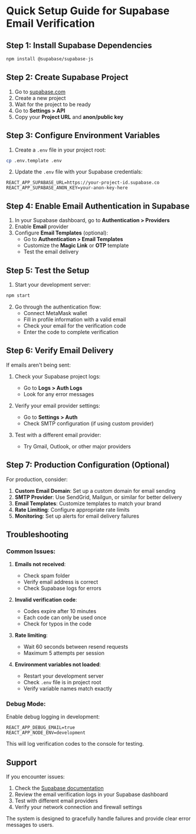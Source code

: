 # Quick Setup Guide for Supabase Email Verification

## Step 1: Install Supabase Dependencies

```bash
npm install @supabase/supabase-js
```

## Step 2: Create Supabase Project

1. Go to [supabase.com](https://supabase.com)
2. Create a new project
3. Wait for the project to be ready
4. Go to **Settings > API**
5. Copy your **Project URL** and **anon/public key**

## Step 3: Configure Environment Variables

1. Create a `.env` file in your project root:
```bash
cp .env.template .env
```

2. Update the `.env` file with your Supabase credentials:
```env
REACT_APP_SUPABASE_URL=https://your-project-id.supabase.co
REACT_APP_SUPABASE_ANON_KEY=your-anon-key-here
```

## Step 4: Enable Email Authentication in Supabase

1. In your Supabase dashboard, go to **Authentication > Providers**
2. Enable **Email** provider
3. Configure **Email Templates** (optional):
   - Go to **Authentication > Email Templates**
   - Customize the **Magic Link** or **OTP** template
   - Test the email delivery

## Step 5: Test the Setup

1. Start your development server:
```bash
npm start
```

2. Go through the authentication flow:
   - Connect MetaMask wallet
   - Fill in profile information with a valid email
   - Check your email for the verification code
   - Enter the code to complete verification

## Step 6: Verify Email Delivery

If emails aren't being sent:

1. Check your Supabase project logs:
   - Go to **Logs > Auth Logs**
   - Look for any error messages

2. Verify your email provider settings:
   - Go to **Settings > Auth**
   - Check SMTP configuration (if using custom provider)

3. Test with a different email provider:
   - Try Gmail, Outlook, or other major providers

## Step 7: Production Configuration (Optional)

For production, consider:

1. **Custom Email Domain**: Set up a custom domain for email sending
2. **SMTP Provider**: Use SendGrid, Mailgun, or similar for better delivery
3. **Email Templates**: Customize templates to match your brand
4. **Rate Limiting**: Configure appropriate rate limits
5. **Monitoring**: Set up alerts for email delivery failures

## Troubleshooting

### Common Issues:

1. **Emails not received**:
   - Check spam folder
   - Verify email address is correct
   - Check Supabase logs for errors

2. **Invalid verification code**:
   - Codes expire after 10 minutes
   - Each code can only be used once
   - Check for typos in the code

3. **Rate limiting**:
   - Wait 60 seconds between resend requests
   - Maximum 5 attempts per session

4. **Environment variables not loaded**:
   - Restart your development server
   - Check `.env` file is in project root
   - Verify variable names match exactly

### Debug Mode:

Enable debug logging in development:

```env
REACT_APP_DEBUG_EMAIL=true
REACT_APP_NODE_ENV=development
```

This will log verification codes to the console for testing.

## Support

If you encounter issues:

1. Check the [Supabase documentation](https://supabase.com/docs/guides/auth)
2. Review the email verification logs in your Supabase dashboard
3. Test with different email providers
4. Verify your network connection and firewall settings

The system is designed to gracefully handle failures and provide clear error messages to users.